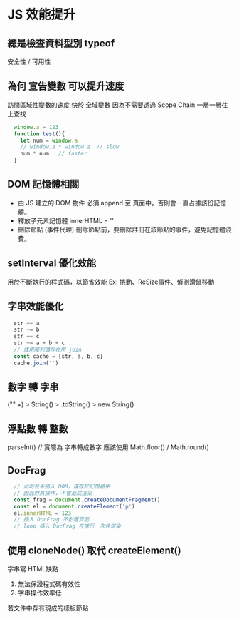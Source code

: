 # JS 效能提升

## 總是檢查資料型別  typeof
安全性 / 可用性

## 為何 宣告變數 可以提升速度
訪問區域性變數的速度 快於 全域變數
因為不需要透過 Scope Chain 一層一層往上查找
```js
  window.a = 123
  function test(){
    let num = window.a
    // window.a * window.a  // slow
    num * num   // faster
  }
```

## DOM 記憶體相關
* 由 JS 建立的 DOM 物件
必須 append 至 頁面中，否則會一直占據該份記憶體。
* 釋放子元素記憶體
innerHTML = ''
* 刪除節點 (事件代理)
刪除節點前，要刪除註冊在該節點的事件，避免記憶體浪費。

## setInterval 優化效能
用於不斷執行的程式碼，以節省效能
Ex: 捲動、ReSize事件、偵測滑鼠移動

## 字串效能優化
```js
  str += a
  str += b
  str += c
  str += a + b + c
  // 或用陣列儲存在用 join
  const cache = [str, a, b, c]
  cache.join('')
```

## 數字 轉 字串
("" +) > String() > .toString() > new String()

## 浮點數 轉 整數
parseInt() // 實際為 字串轉成數字
應該使用 Math.floor() / Math.round()

## DocFrag
```js
  // 此時並未插入 DOM，僅存於記憶體中
  // 因此對其操作，不會造成渲染
  const frag = document.createDocumentFragment()
  const el = document.createElement('p')
  el.innerHTML = 123
  // 插入 DocFrag 不影響頁面
  // loop 插入 DocFrag 在進行一次性渲染
```

## 使用 cloneNode() 取代 createElement()
字串寫 HTML缺點
1. 無法保證程式碼有效性
2. 字串操作效率低

若文件中存有現成的樣板節點 <template>
使用 cloneNode() 會快於 createElement()

## 使用 firstChild / nextElementSibling
代替 children 進行遍歷
```js
  const fNode = elem.firstChild
  while (node){
    node = node.nextElementSibling
  }
```

## 條件分支
* 可能性 高 排到 低 ，可以減少探測次數
* switch 快於 of 
* 使用三元運算
num = (a > b) ? a : b

## 使用 常量
多處會用到的 常量應該抽取出來
Ex:
1. UI上的字串 : 日後做國際化會更方便
2. URLs : 資源的位置
3. 未來容意更改的值

## 不去任意更動物件
* 不新增屬性 / 方法
* 不重定義方法
應該建立包含該功能的新物件，在做操作
建立自定型別，繼承該物件，在做操作


## 優化迴圈
* 在某些情況下，用減值迭代會更迅速
* 減化終止條件
每次迴圈都會計算終止條件，因此越減越好，
避免有 DOM 操作，將 length 先存於區域變數
* 減化迴圈體
* while > Loop > for in
for in 效能極差 因為會搜尋整個 prototype chain

## 迴圈引用   [查]
* 原理
執行 init，context 參照 el，el又參照內部 function，
導致此 Function 不會被 GC 一直保存在記憶體當中
```js
  function init(){
    const el = doqs('Elem')
    el.onclick = function(){ }   // 不佳
  }
  init()
  //---------------------------------------------
  function clickFunc(){}
  function init(){
    const el = doqs('Elem')
    el.onclick = clickFunc   // 即可解決 迴圈引用
  }
  init()
```

# JS 效能調校
> http://t.cn/R1NFoEe

待學 Chrome Dev Tools 效能調校


可分為 用戶端、伺服器端
# 用戶端 (前端)
* HTTP
* 下載頻寬
* DNS 查詢時間
* CSS 顯示速度
* JS 執行速度 (此文重點)
* AJAX
* Mobile & 瀏覽器特性

# 伺服器 (後端)
* 程式效能 / 資料庫效能
* HTTP 快取策略
* 內容壓縮 gzip
* 輸出快取
* 壓力測試

# HTTP
HTTP 協定 / Keep-Alive / HTTP Header
HTTP 限制、壓縮、快取

# HTML5 / JS
* JS優化
* 離線應用程式 / XHR
* indexedDB
* Web Storage / Web Socket / Web Worker

# CSS3
* 移動、變形特效
* 圓角框線
* 陰影效果
* 網頁字型
* 其他 Sprite / Media Queries

# 調校效能步驟
* 測量 : 數具量化
* 理解 : 了解問題、吸收新知
* 調校 : 修正問題、效能提升

## Object / Array 選擇

# Object
Object用於
* 無順序的陣列
* 需要字串當索引

## 基本原則
* 使用 {} 或 constructor(new) 建立物件最快
* 勿用 Object.create() 建立
效果等同於首條
* 勿用過多繼承 (減少原型鏈層級)
```js
  // 最快 Same
  obj = new Object() 
  obj = {}
  // 中等 使用以定義好的 propObj
  obj = Object.create(Object.prototype, propObj)
  // 最慢
  obj = Object.create(Object.prototype, { p : { value: 1 } })
```

# Array
Array 用於
* 有順序的集合
* 需要數字當索引

Array 也是物件的一種
```js
  const a = [1, 2]
  a['test'] = 123
  console.log(a) // [1, 2, test:123]
  console.log(a.test)
```

## 基本原則
* 使用 var a = [1, 2, 3]
* 使用一致的型別 ，JS能作最佳化
混合型別，JS會需要作轉型，效能很差
* 索引最好能連貫 (元素間不要中空)
> https://jsperf.com/packed-vs-holey-arrays

